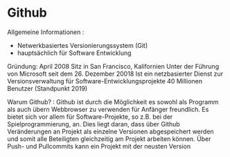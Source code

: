 # Github 

Allgemeine Informationen :
- Netwerkbasiertes Versionierungssystem (Git)
- hauptsächlich für Software Entwicklung
​​​​​​​

Gründung: April 2008
Sitz in San Francisco, Kalifornien
Unter der Führung von Microsoft seit dem 26. Dezember 20018
Ist ein netzbasierter Dienst zur Versionsverwaltung für Software-Entwicklungsprojekte
40 Millionen Benutzer (Standpunkt 2019)

Warum Github? :
Github ist durch die Möglichkeit es sowohl als Programm als auch übern Webbrowser zu verwenden für Anfänger freundlich.
Es bietet sich vor allem für Software-Projekte, so z.B. bei der Spielprogrammierung, an.
Dies liegt daran, dass über Github Veränderungen an Projekt als einzelne Versionen abgespeichert werden und somit alle Beteiligten gleichzeitig am Projekt arbeiten können.
Über Push- und Pullcommits kann ein Projekt mit der neusten Version
